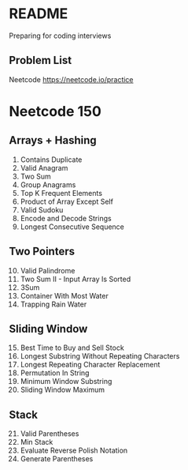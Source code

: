 # README 
Preparing for coding interviews
## Problem List
Neetcode <https://neetcode.io/practice>

# Neetcode 150
## Arrays + Hashing 
1. Contains Duplicate 
2. Valid Anagram 
3. Two Sum 
4. Group Anagrams 
5. Top K Frequent Elements 
6. Product of Array Except Self 
7. Valid Sudoku 
8. Encode and Decode Strings
9. Longest Consecutive Sequence

## Two Pointers 
10. Valid Palindrome 
11. Two Sum II - Input Array Is Sorted 
12. 3Sum 
13. Container With Most Water
14. Trapping Rain Water

## Sliding Window
15. Best Time to Buy and Sell Stock 
16. Longest Substring Without Repeating Characters
17. Longest Repeating Character Replacement
18. Permutation In String
19. Minimum Window Substring 
20. Sliding Window Maximum

## Stack 
21. Valid Parentheses 
22. Min Stack 
23. Evaluate Reverse Polish Notation 
24. Generate Parentheses